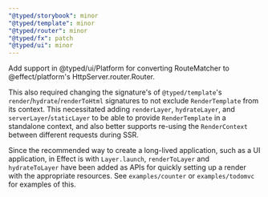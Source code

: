 ```yaml
---
"@typed/storybook": minor
"@typed/template": minor
"@typed/router": minor
"@typed/fx": patch
"@typed/ui": minor
---
```


Add support in @typed/ui/Platform for converting RouteMatcher to @effect/platform's HttpServer.router.Router.

This also required changing the signature's of `@typed/template`'s `render`/`hydrate`/`renderToHtml` signatures to not exclude `RenderTemplate`
from its context. This necessitated adding `renderLayer`, `hydrateLayer`, and `serverLayer`/`staticLayer` to be able to provide `RenderTemplate` in
a standalone context, and also better supports re-using the `RenderContext` between different requests during SSR.

Since the recommended way to create a long-lived application, such as a UI application, in Effect is with `Layer.launch`, `renderToLayer` and `hydrateToLayer`
have been added as APIs for quickly setting up a render with the appropriate resources. See `examples/counter` or `examples/todomvc` for examples of this.
